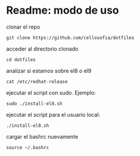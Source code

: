 # Readme: modo de uso 

clonar el repo

`git clone https://github.com/cellosofia/dotfiles`

acceder al directorio clonado

`cd dotfiles`

analizar si estamos sobre el8 o el9

`cat /etc/redhat-release`

ejecutar el script con sudo. Ejemplo:

`sudo ./install-el8.sh`

ejecutar el script para el usuario local:

`./install-el8.sh`

cargar el bashrc nuevamente

`source ~/.bashrc`
